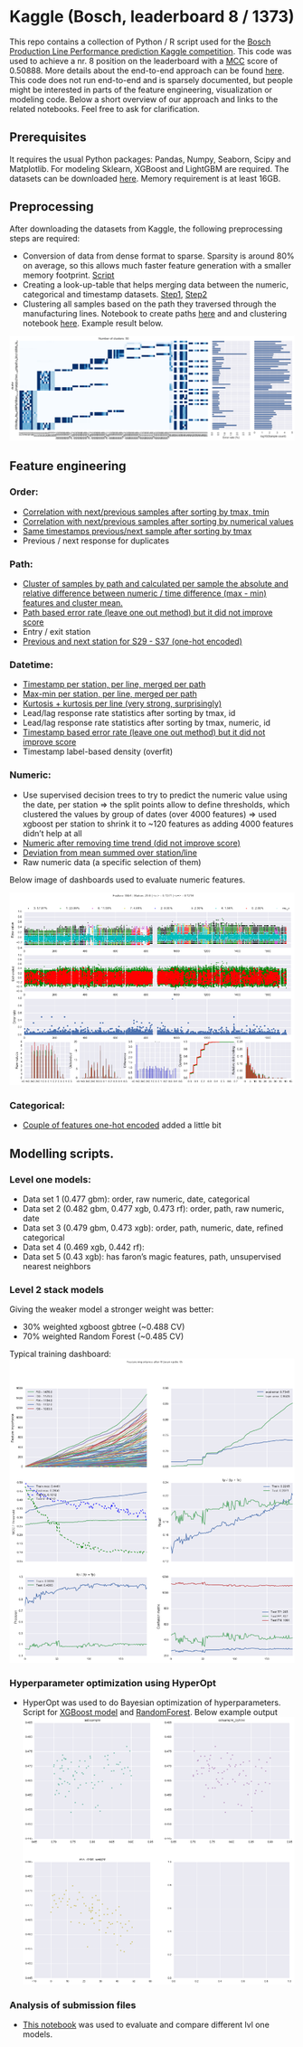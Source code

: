 # Kaggle (Bosch, leaderboard 8 / 1373)
This repo contains a collection of Python / R script used for the [Bosch Production Line Performance prediction Kaggle competition](https://www.kaggle.com/c/bosch-production-line-performance). This code was used to achieve a nr. 8 position on the leaderboard with a [MCC](https://www.kaggle.com/c/bosch-production-line-performance/details/evaluation) score of 0.50888. More details about the end-to-end approach can be found [here](https://www.kaggle.com/c/bosch-production-line-performance/forums/t/25382/8th-place-solution-team-lajmburo). This code does not run end-to-end and is sparsely documented, but people might be interested in parts of the feature engineering, visualization or modeling code. Below a short overview of our approach and links to the related notebooks. Feel free to ask for clarification.

## Prerequisites
It requires the usual Python packages: Pandas, Numpy, Seaborn, Scipy and Matplotlib. For modeling Sklearn, XGBoost and LightGBM are required. The datasets can be downloaded [here](https://www.kaggle.com/c/bosch-production-line-performance/data). Memory requirement is at least 16GB.

## Preprocessing
After downloading the datasets from Kaggle, the following preprocessing steps are required:
- Conversion of data from dense format to sparse. Sparsity is around 80% on average, so this allows much faster feature generation with a smaller memory footprint. [Script](pre_convert_data_to_sparse.ipynb)
- Creating a look-up-table that helps merging data between the numeric, categorical and timestamp datasets. [Step1](pre_create_lookup_table.ipynb), [Step2](pre_create_lookup_table_lines_V2.ipynb)
- Clustering all samples based on the path they traversed through the manufacturing lines. Notebook to create paths [here](pre_path_per_sample.ipynb) and and clustering notebook [here](pre_kmeans_cluster.ipynb). Example result below.

![Clustered paths](images/pre_path_clusters.png)


## Feature engineering
### Order:
- [Correlation with next/previous samples after sorting by tmax, tmin](feature_set_magic.ipynb)
- [Correlation with next/previous samples after sorting by numerical values](feature_set_lead_lag_numeric.ipynb)
- [Same timestamps previous/next sample after sorting by tmax](feature_set_same_line.ipynb)
- Previous / next response for duplicates

### Path:
- [Cluster of samples by path and calculated per sample the absolute and relative difference between numeric / time difference (max - min) features and cluster mean.](feature_set_path.ipynb)
- [Path based error rate (leave one out method) but it did not improve score](feat_randomized_loo_time_path.ipynb)
- Entry / exit station
- [Previous and next station for S29 - S37 (one-hot encoded)](feature_set_source_dest_stations.ipynb)

### Datetime:
- [Timestamp per station, per line, merged per path](feature_set_date.ipynb)
- [Max-min per station, per line, merged per path](feature_set_date.ipynb)
- [Kurtosis + kurtosis per line (very strong, surprisingly)](feature_set_timestamp.ipynb)
- Lead/lag response rate statistics after sorting by tmax, id
- Lead/lag response rate statistics after sorting by tmax, numeric, id
- [Timestamp based error rate (leave one out method) but it did not improve score](feat_randomized_loo_time_path.ipynb)
- Timestamp label-based density (overfit)

### Numeric:
- Use supervised decision trees to try to predict the numeric value using the date, per station => the split points allow to define thresholds, which clustered the values by group of dates (over 4000 features) => used xgboost per station to shrink it to ~120 features as adding 4000 features didn’t help at all
- [Numeric after removing time trend (did not improve score)](feature_set_numeric_detrended.ipynb)
- [Deviation from mean summed over station/line](feature_set_numeric.ipynb)
- Raw numeric data (a specific selection of them)

Below image of dashboards used to evaluate numeric features.

![Numeric value](images/numeric.png)

### Categorical:
- [Couple of features one-hot encoded](feature_set_categorical.ipynb) added a little bit


## Modelling scripts.

### Level one models:
- Data set 1 (0.477 gbm): order, raw numeric, date, categorical
- Data set 2 (0.482 gbm, 0.477 xgb, 0.473 rf): order, path, raw numeric, date
- Data set 3 (0.479 gbm, 0.473 xgb): order, path, numeric, date, refined categorical
- Data set 4 (0.469 xgb, 0.442 rf): 
- Data set 5 (0.43 xgb): has faron’s magic features, path, unsupervised nearest neighbors
    
### Level 2 stack models 
Giving the weaker model a stronger weight was better:
- 30% weighted xgboost gbtree (~0.488 CV)
- 70% weighted Random Forest (~0.485 CV)

Typical training dashboard:
![training dashboard](images/monitor.png)

### Hyperparameter optimization using HyperOpt
- HyperOpt was used to do Bayesian optimization of hyperparameters. Script for [XGBoost model](model_hyperopt.ipynb) and [RandomForest](model_hyperopt-stacker.ipynb). Below example output
![HyperOpt](images/model_hyperopt.png)


### Analysis of submission files
- [This notebook](model_submission_analysis.ipynb) was used to evaluate and compare different lvl one models.
